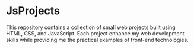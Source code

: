 # JsProjects
This repository contains a collection of small web projects built using HTML, CSS, and JavaScript. Each project  enhance my web development skills while providing me the practical examples of front-end technologies.
